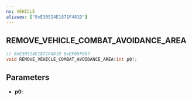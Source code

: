 ```yaml
---
ns: VEHICLE
aliases: ["0xE30524E1871F481D"]
---
```

## REMOVE_VEHICLE_COMBAT_AVOIDANCE_AREA

```c
// 0xE30524E1871F481D 0xEF05F807
void REMOVE_VEHICLE_COMBAT_AVOIDANCE_AREA(int p0);
```


## Parameters
* **p0**: 

